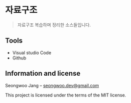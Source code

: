 # 자료구조
> 자료구조 복습하며 정리한 소스들입니다.

## Tools

* Visual studio Code 
* Github

## Information and license

Seongwoo Jang – seongwoo.dev@gmail.com

This project is licensed under the terms of the MIT license.
